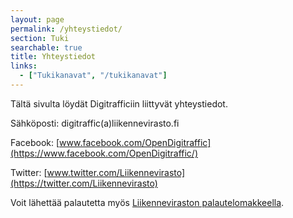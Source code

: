 ```yaml
---
layout: page
permalink: /yhteystiedot/
section: Tuki
searchable: true
title: Yhteystiedot
links:
  - ["Tukikanavat", "/tukikanavat"]
---
```


Tältä sivulta löydät Digitrafficiin liittyvät yhteystiedot.

Sähköposti: digitraffic(a)liikennevirasto.fi

Facebook: [www.facebook.com/OpenDigitraffic](https://www.facebook.com/OpenDigitraffic/)

Twitter: [www.twitter.com/Liikennevirasto](https://twitter.com/Liikennevirasto)

Voit lähettää palautetta myös [Liikenneviraston palautelomakkeella](http://www.liikennevirasto.fi/yhteystiedot/palaute#.Wc30cBNL9oM).